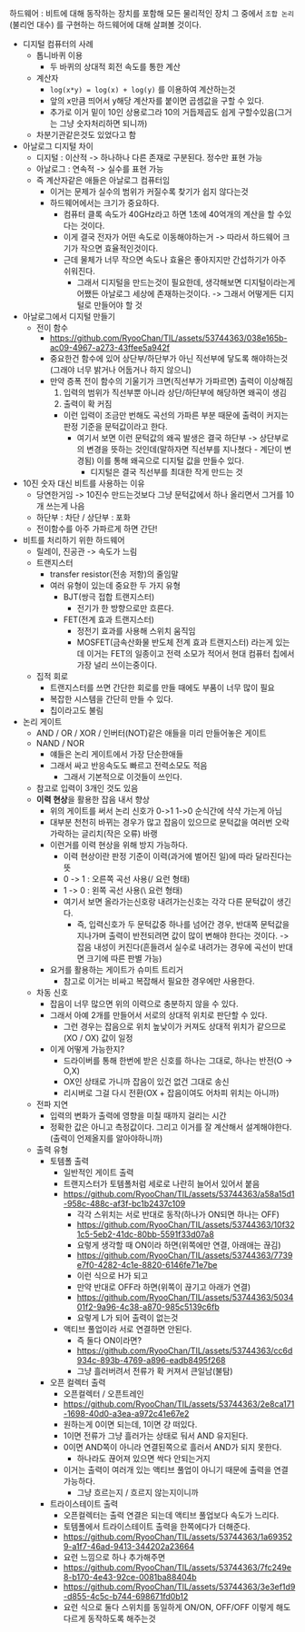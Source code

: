 하드웨어 : 비트에 대해 동작하는 장치를 포함해 모든 물리적인 장치
그 중에서 `조합 논리`(불리언 대수) 를 구현하는 하드웨어에 대해 살펴볼 것이다.

- 디지털 컴퓨터의 사례
    - 톱니바퀴 이용
        - 두 바퀴의 상대적 회전 속도를 통한 계산
    - 계산자
        - `log(x*y) = log(x) + log(y)` 를 이용하여 계산하는것
        - 앞의 x만큼 띄어서 y해당 계산자를 붙이면 곱셈값을 구할 수 있다.
        - 추가로 이거 밑이 10인 상용로그라 10의 거듭제곱도 쉽게 구할수있음(그거는 그냥 숫자처리하면 되니까)
    - 차분기관같은것도 있었다고 함
- 아날로그 디지털 차이
    - 디지털 : 이산적 -> 하나하나 다른 존재로 구분된다. 정수만 표현 가능
    - 아날로그 : 연속적 -> 실수를 표현 가능
    - 즉 계산자같은 애들은 아날로그 컴퓨터임
        - 이거는 문제가 실수의 범위가 커질수록 찾기가 쉽지 않다는것
        - 하드웨어에서는 크기가 중요하다.
            - 컴퓨터 클록 속도가 40GHz라고 하면 1초에 40억개의 계산을 할 수있다는 것이다.
            - 이게 결국 전자가 어떤 속도로 이동해야하는거 -> 따라서 하드웨어 크기가 작으면 효율적인것이다.
            - 근데 물체가 너무 작으면 속도나 효율은 좋아지지만 간섭하기가 아주 쉬워진다.
                - 그래서 디지털을 만드는것이 필요한데, 생각해보면 디지털이라는게 어쨌든 아날로그 세상에 존재하는것이다. -> 그래서 어떻게든 디지털로 만들어야 할 것
- 아날로그에서 디지털 만들기
    - 전이 함수
        - https://github.com/RyooChan/TIL/assets/53744363/038e165b-ac09-4967-a273-43ffee5a942f
        - 중요한건 함수에 있어 상단부/하단부가 아닌 직선부에 닿도록 해야하는것(그래야 너무 밝거나 어둡거나 하지 않으니)
        - 만약 증폭 전이 함수의 기울기가 크면(직선부가 가파르면) 출력이 이상해짐
            1. 입력의 범위가 직선부뿐 아니라 상단/하단부에 해당하면 왜곡이 생김
            2. 출력이 확 커짐
            - 이런 입력이 조금만 번해도 곡선의 가파른 부분 때문에 출력이 커지는 판정 기준을 문턱값이라고 한다.
                - 여기서 보면 이런 문턱값의 왜곡 발생은 결국 하단부 -> 상단부로의 변경을 뜻하는 것인데(말하자면 직선부를 지나쳤다 - 계단이 변경됨) 이를 통해 왜곡으로 디지털 값을 만들수 있다.
                    - 디지털은 결국 직선부를 최대한 작게 만드는 것
- 10진 숫자 대신 비트를 사용하는 이유
    - 당연한거임 -> 10진수 만드는것보다 그냥 문턱값에서 하나 올리면서 그거를 10개 쓰는게 나음
    - 하단부 : 차단 / 상단부 : 포화
    - 전이함수를 아주 가파르게 하면 간단!
- 비트를 처리하기 위한 하드웨어
    - 릴레이, 진공관 -> 속도가 느림
    - 트랜지스터
        - transfer resistor(전송 저항)의 줄임말
        - 여러 유형이 있는데 중요한 두 가지 유형
            - BJT(쌍극 접합 트랜지스터)
                - 전기가 한 방향으로만 흐른다.
            - FET(전계 효과 트랜지스터)
                - 정전기 효과를 사용해 스위치 움직임
                - MOSFET(금속산화물 반도체 전계 효과 트랜지스터) 라는게 있는데 이거는 FET의 일종이고 전력 소모가 적어서 현대 컴퓨터 칩에서 가장 널리 쓰이는중이다.
    - 집적 회로
        - 트랜지스터를 쓰면 간단한 회로를 만들 때에도 부품이 너무 많이 필요
        - 복잡한 시스템을 간단히 만들 수 있다.
        - 칩이라고도 불림
- 논리 게이트
    - AND / OR / XOR / 인버터(NOT)같은 애들을 미리 만들어놓은 게이트
    - NAND / NOR
        - 얘들은 논리 게이트에서 가장 단순한애들
        - 그래서 싸고 반응속도도 빠르고 전력소모도 적음
            - 그래서 기본적으로 이것들이 쓰인다.
    - 참고로 입력이 3개인 것도 있음
    - **이력 현상**을 활용한 잡음 내서 향상
        - 위의 게이트를 써서 논리 신호가 0->1 1->0 순식간에 샥샥 가는게 아님
        - 대부분 천천히 바뀌는 경우가 많고 잡음이 있으므로 문턱값을 여러번 오락가락하는 글리치(작은 오류) 바랭
        - 이런거를 이력 현상을 위해 방지 가능하다.
            - 이력 현상이란 판정 기준이 이력(과거에 벌어진 일)에 따라 달라진다는 뜻
            - 0 -> 1 : 오른쪽 곡선 사용(/ 요런 형태)
            - 1 -> 0 : 왼쪽 곡선 사용(\ 요런 형태)
            - 여기서 보면 올라가는신호랑 내려가는신호는 각각 다른 문턱값이 생긴다.
                - 즉, 입력신호가 두 문턱값중 하나를 넘어간 경우, 반대쪽 문턱값을 지나가며 출력이 반전되려면 값이 많이 변해야 한다는 것이다. -> 잡음 내성이 커진다(흔들려서 실수로 내려가는 경우에 곡선이 반대면 크기에 따른 판별 가능)
        - 요거를 활용하는 게이트가 슈미트 트리거
            - 참고로 이거는 비싸고 복잡해서 필요한 경우에만 사용한다.
    - 차동 신호
        - 잡음이 너무 많으면 위의 이력으로 충분하지 않을 수 있다.
        - 그래서 아예 2개를 만들어서 서로의 상대적 위치로 판단할 수 있다.
            - 그런 경우는 잡음으로 위치 높낮이가 커져도 상대적 위치가 같으므로 (XO / OX) 값이 일정
        - 이게 어떻게 가능한지?
            - 드라이버를 통해 한번에 받은 신호를 하나는 그대로, 하나는 반전(O -> O,X)
            - OX인 상태로 가니까 잡음이 있건 없건 그대로 송신
            - 리시버로 그걸 다시 전환(OX + 잡음이여도 어차피 위치는 아니까)
    - 전파 지연
        - 입력의 변화가 출력에 영향을 미칠 때까지 걸리는 시간
        - 정확한 값은 아니고 측정값이다. 그리고 이거를 잘 계산해서 설계해야한다.(출력이 언제올지를 알아야하니까)
    - 출력 유형
        - 토템폴 출력
            - 일반적인 게이트 출력
            - 트랜지스터가 토템폴처럼 세로로 나란히 늘어서 있어서 붙음
            - https://github.com/RyooChan/TIL/assets/53744363/a58a15d1-958c-488c-af3f-bc1b2437c109
                - 각각 스위치는 서로 반대로 동작(하나가 ON되면 하나는 OFF)
                - https://github.com/RyooChan/TIL/assets/53744363/10f321c5-5eb2-41dc-80bb-5591f33d07a8
                - 요렇게 생각할 때 ON이라 하면(위쪽에만 연결, 아래애는 끊김)
                - https://github.com/RyooChan/TIL/assets/53744363/7739e7f0-4282-4c1e-8820-6146fe71e7be
                - 이런 식으로 H가 되고
                - 만약 반대로 OFF라 하면(위쪽이 끊기고 아래가 연결)
                - https://github.com/RyooChan/TIL/assets/53744363/503401f2-9a96-4c38-a870-985c5139c6fb
                - 요렇게 L가 되어 출력이 없는것
            - 액티브 풀업이라 서로 연결하면 안된다.
                - 즉 둘다 ON이라면?
                - https://github.com/RyooChan/TIL/assets/53744363/cc6d934c-893b-4769-a896-eadb8495f268
                - 그냥 흘러버려서 전류가 확 커져서 큰일남(불탐)
        - 오픈 컬렉터 출력
            - 오픈컬렉터 / 오픈트레인
            - https://github.com/RyooChan/TIL/assets/53744363/2e8ca171-1698-40d0-a3ea-a972c41e67e2
            - 원하는게 0이면 되는데, 1이면 걍 떠있다.
            - 1이면 전류가 그냥 흘러가는 상태로 둬서 AND 유지된다.
            - 0이면 AND쪽이 아니라 연결된쪽으로 흘러서 AND가 되지 못한다.
                - 하나라도 끊어져 있으면 싹다 안되는거지
            - 이거는 출력이 여러개 있는 액티브 풀업이 아니기 때문에 출력을 연결 가능하다.
                - 그냥 흐르는지 / 흐르지 않는지이니까
        - 트라이스테이트 출력
            - 오픈컬렉터는 출력 연결은 되는데 액티브 풀업보다 속도가 느리다.
            - 토템폴에서 트라이스테이트 출력을 한쪽에다가 더해준다.
            - https://github.com/RyooChan/TIL/assets/53744363/1a693529-a1f7-46ad-9413-344202a23664
            - 요런 느낌으로 하나 추가해주면
            - https://github.com/RyooChan/TIL/assets/53744363/7fc249e8-b170-4e43-92ce-0081ba88404b
            - https://github.com/RyooChan/TIL/assets/53744363/3e3ef1d9-d855-4c5c-b744-698671fd0b12
            - 요런 식으로 둘다 스위치를 동일하게 ON/ON, OFF/OFF 이렇게 해도 다르게 동작하도록 해주는것
